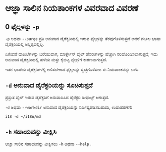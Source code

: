# ಆಜ್ಞಾ ಸಾಲಿನ ನಿಯತಾಂಕಗಳ ವಿವರವಾದ ವಿವರಣೆ

## 0 ಫೈಲ್ಗಳನ್ನು `-p`

`-p` ಅಥವಾ `--purge` ಪ್ರತಿ ಅನುವಾದ ಡೈರೆಕ್ಟರಿಯಲ್ಲಿ ಇರುವ ಫೈಲ್ಗಳನ್ನು ತೆರವುಗೊಳಿಸುತ್ತದೆ ಆದರೆ ಮೂಲ ಭಾಷಾ ಡೈರೆಕ್ಟರಿಯಲ್ಲಿ ಅಸ್ತಿತ್ವದಲ್ಲಿಲ್ಲ.

ಏಕೆಂದರೆ ದಾಖಲೆಗಳನ್ನು ಬರೆಯುವಾಗ, ಮಾರ್ಕ್ಡೌನ್ ಫೈಲ್ ಹೆಸರುಗಳನ್ನು ಹೆಚ್ಚಾಗಿ ಸರಿಹೊಂದಿಸಲಾಗುತ್ತದೆ, ಇದು ಅನುವಾದ ಡೈರೆಕ್ಟರಿಯಲ್ಲಿ ಹಳೆಯ ಮತ್ತು ಕೈಬಿಟ್ಟ ಫೈಲ್ಗಳಿಗೆ ಕಾರಣವಾಗುತ್ತದೆ.

ಇತರ ಭಾಷೆಯ ಡೈರೆಕ್ಟರಿಗಳಲ್ಲಿ ಅಳಿಸಬೇಕಾದ ಫೈಲ್ಗಳನ್ನು ಸ್ವಚ್ಛಗೊಳಿಸಲು ಈ ನಿಯತಾಂಕವನ್ನು ಬಳಸಿ.

## `-d` ಅನುವಾದ ಡೈರೆಕ್ಟರಿಯನ್ನು ಸೂಚಿಸುತ್ತದೆ

ಪ್ರಸ್ತುತ ಫೈಲ್ ಇರುವ ಡೈರೆಕ್ಟರಿಗೆ ಅನುವಾದಿಸಿದ ಡೈರೆಕ್ಟರಿ ಡೀಫಾಲ್ಟ್ ಆಗುತ್ತದೆ.

`-d` ಅಥವಾ `--workdir` ಅನುವಾದ ಡೈರೆಕ್ಟರಿಯನ್ನು ನಿರ್ದಿಷ್ಟಪಡಿಸಬಹುದು, ಉದಾಹರಣೆಗೆ:

```
i18 -d ~/i18n/md
```

## `-h` ಸಹಾಯವನ್ನು ವೀಕ್ಷಿಸಿ

ಆಜ್ಞಾ ಸಾಲಿನ ಸಹಾಯವನ್ನು ವೀಕ್ಷಿಸಲು `-h` ಅಥವಾ `--help` .